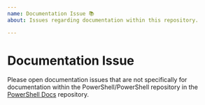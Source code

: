 ```yaml
---
name: Documentation Issue 📚
about: Issues regarding documentation within this repository.

---
```


# Documentation Issue

Please open documentation issues that are not specifically for documentation within the
PowerShell/PowerShell repository in the [PowerShell Docs](https://github.com/powershell/powershell-docs/issues) repository.
